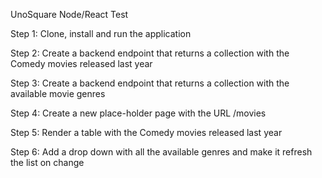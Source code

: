 
UnoSquare Node/React Test

Step 1: Clone, install and run the application

Step 2: Create a backend endpoint that returns a collection with the Comedy movies released last year

Step 3: Create a backend endpoint that returns a collection with the available movie genres

Step 4: Create a new place-holder page with the URL /movies

Step 5: Render a table with the Comedy movies released last year

Step 6: Add a drop down with all the available genres and make it refresh the list on change